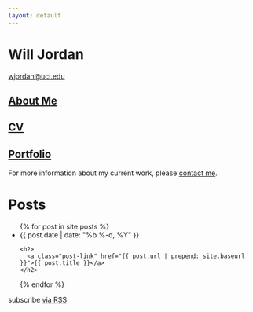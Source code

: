 ```yaml
---
layout: default
---
```

# Will Jordan
[wjordan@uci.edu](mailto:wjordan@uci.edu)

## [About Me](/about/)

## [CV](/cv)

## [Portfolio](/portfolio/)

For more information about my current work, please [contact me](mailto:wjordan@uci.edu).

<h1 class="page-heading">Posts</h1>

<ul class="post-list">
{% for post in site.posts %}
  <li>
    <span class="post-meta">{{ post.date | date: "%b %-d, %Y" }}</span>

    <h2>
      <a class="post-link" href="{{ post.url | prepend: site.baseurl }}">{{ post.title }}</a>
    </h2>
  </li>
{% endfor %}
</ul>

<p class="rss-subscribe">subscribe <a href="{{ "/feed.xml" | prepend: site.baseurl }}">via RSS</a></p>
